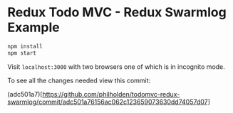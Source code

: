 # Redux Todo MVC - Redux Swarmlog Example

```bash
npm install
npm start
```
Visit `localhost:3000` with two browsers one of which is in incognito mode.

To see all the changes needed view this commit:

(adc501a7)[https://github.com/philholden/todomvc-redux-swarmlog/commit/adc501a76156ac062c123659073630dd74057d07]
